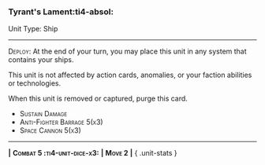 ### **Tyrant's Lament**:ti4-absol:

Unit Type: Ship

---

<span style="font-variant:small-caps;">Deploy</span>: At the end of your turn, you may place this unit in any system that contains your ships.

This unit is not affected by action cards, anomalies, or your faction abilities or technologies.

When this unit is removed or captured, purge this card.

* <span style="font-variant:small-caps;">Sustain Damage</span> 
* <span style="font-variant:small-caps;">Anti-Fighter Barrage 5(x3)</span> 
* <span style="font-variant:small-caps;">Space Cannon 5(x3)</span> 

---

__|__ <span style="font-variant:small-caps;white-space: nowrap;">**Combat 5 :ti4-unit-dice-x3:**</span> __|__ <span style="font-variant:small-caps;white-space: nowrap;">**Move 2**</span> __|__
{ .unit-stats }
